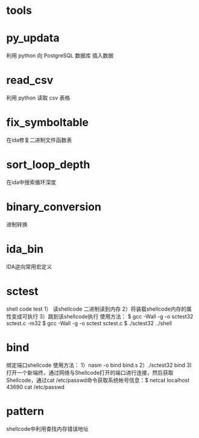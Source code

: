 # tools

# py_updata
利用 python 向 PostgreSQL 数据库 插入数据

# read_csv
利用 python 读取 csv 表格

# fix_symboltable
在ida修复二进制文件函数表

# sort_loop_depth
在ida中搜索循环深度

# binary_conversion
进制转换

# ida_bin
IDA逆向常用宏定义

# sctest
shell code test
1） 读shellcode 二进制读到内存
2）将装载shellcode内存的属性变成可执行
3）跳到该shellcode执行
使用方法：
$ gcc -Wall -g -o sctest32 sctest.c -m32
$ gcc -Wall -g -o sctest sctest.c
$ ./sctest32 ../shell

# bind
绑定端口shellcode
使用方法：
1）nasm -o bind bind.s 2）./sctest32 bind 3)打开一个新端终，通过网络与Shellcode打开的端口进行连接，然后获取Shellcode，通过cat /etc/passwd命令获取系统帐号信息：$ netcat localhost 43690
cat /etc/passwd       

# pattern
shellcode中利用查找内存错误地址
